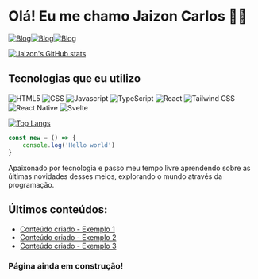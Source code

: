# Olá! Eu me chamo Jaizon Carlos 👋🏽

[![Blog](https://img.shields.io/website-up-down-green-red/http/monip.org.svg)](http://github.com/devjaizon)[![Blog](https://img.shields.io/website-up-down-green-red/http/monip.org.svg)](http://github.com/devjaizon)[![Blog](https://img.shields.io/website-up-down-green-red/http/monip.org.svg)](http://github.com/devjaizon)

[![Jaizon's GitHub stats](https://github-readme-stats.vercel.app/api?username=devjaizon&show_icons=true&theme=tokyonight)](https://github.com/devjaizon)
<!-- transparent, dark, dracula and tokyonight are also good,  -->

## Tecnologias que eu utilizo

<div>
  <img alt='HTML5' align='center' src='https://img.shields.io/badge/HTML5-E34F26?style=for-the-badge&logo=html5&logoColor=white'/>
  <img alt='CSS' align='center' src='https://img.shields.io/badge/CSS3-1572B6?style=for-the-badge&logo=css3&logoColor=white'/>
  <img alt='Javascript' align='center' src='https://img.shields.io/badge/JavaScript-323330?style=for-the-badge&logo=javascript&logoColor=F7DF1E'/>
  <img alt='TypeScript' align='center' src='https://img.shields.io/badge/TypeScript-007ACC?style=for-the-badge&logo=typescript&logoColor=white'/>
  <img alt='React' align='center' src='https://img.shields.io/badge/React-20232A?style=for-the-badge&logo=react&logoColor=61DAFB'/>
  <img alt='Tailwind CSS' align='center' src='https://img.shields.io/badge/Tailwind_CSS-38B2AC?style=for-the-badge&logo=tailwind-css&logoColor=white'/>
  <img alt='React Native' align='center' src='https://img.shields.io/badge/React_Native-20232A?style=for-the-badge&logo=react&logoColor=61DAFB'/>
  <img alt='Svelte' align='center' src='https://img.shields.io/badge/Svelte-4A4A55?style=for-the-badge&logo=svelte&logoColor=FF3E00'/>
</div>

[![Top Langs](https://github-readme-stats.vercel.app/api/top-langs/?username=devjaizon&layout=compact)](https://github.com/devjaizon)

```js
const new = () => {
    console.log('Hello world')
}
```

Apaixonado por tecnologia e passo meu tempo livre aprendendo sobre as últimas novidades desses meios, explorando o mundo através da programação.


## Últimos conteúdos:

- [Conteúdo criado - Exemplo 1](http://gitub.com/devjaizon)
- [Conteúdo criado - Exemplo 2](http://gitub.com/devjaizon)
- [Conteúdo criado - Exemplo 3](http://gitub.com/devjaizon)

### Página ainda em construção!

<!--
**devjaizon/devjaizon** is a ✨ _special_ ✨ repository because its `README.md` (this file) appears on your GitHub profile.

Badges:
- https://dev.to/envoy_/150-badges-for-github-pnk
Emojis:
- https://emojipedia.org/
Github Stats:
- https://github.com/anuraghazra/github-readme-stats


Here are some ideas to get you started:

- 🔭 I’m currently working on ...
- 🌱 I’m currently learning ...
- 👯 I’m looking to collaborate on ...
- 🤔 I’m looking for help with ...
- 💬 Ask me about ...
- 📫 How to reach me: ...
- 😄 Pronouns: ...
- ⚡ Fun fact: ...
-->
